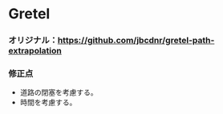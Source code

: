 # Gretel

### オリジナル：https://github.com/jbcdnr/gretel-path-extrapolation<br>

### 修正点
*   道路の閉塞を考慮する。
*   時間を考慮する。

